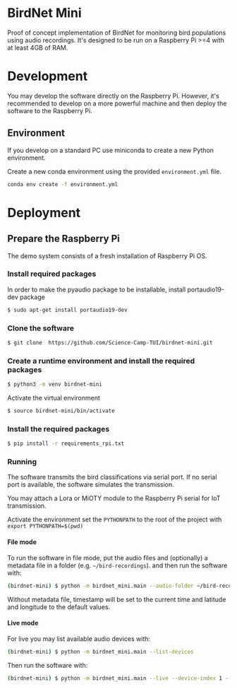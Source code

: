 # BirdNet Mini

Proof of concept implementation of BirdNet for monitoring bird populations using audio recordings. It's designed to be run on a Raspberry Pi >=4 with at least 4GB of RAM.

# Development

You may develop the software directly on the Raspberry Pi. However, it's recommended to develop on a more powerful machine and then deploy the software to the Raspberry Pi.


## Environment
If you develop on a standard PC use miniconda to create a new Python environment.

Create a new conda environment using the provided `environment.yml` file.

```bash
conda env create -f environment.yml
```

# Deployment

## Prepare the Raspberry Pi

The demo system consists of a fresh installation of Raspberry Pi OS.

### Install required packages

In order to make the pyaudio package to be installable, install portaudio19-dev package

```bash
$ sudo apt-get install portaudio19-dev
```

### Clone the software

```bash
$ git clone  https://github.com/Science-Camp-TUI/birdnet-mini.git
```

### Create a runtime environment and install the required packages

```bash
$ python3 -m venv birdnet-mini
```

Activate the virtual environment

```bash
$ source birdnet-mini/bin/activate
```

### Install the required packages

```bash
$ pip install -r requirements_rpi.txt
```

### Running

The software transmits the bird classifications via serial port. If no serial port is available, the software simulates the transmission.

You may attach a Lora or MiOTY module to the Raspberry Pi serial for IoT transmission. 

Activate the environment set the `PYTHONPATH` to the root of the project with `export PYTHONPATH=$(pwd)` 

#### File mode

To run the software in file mode, put the audio files and (optionally) a metadata file in a folder (e.g. `~/bird-recordings`). and then run the software with:

```bash 
(birdnet-mini) $ python -m birdnet_mini.main --audio-folder ~/bird-recordings --metadata-file ~/bird-recordings/SMM11597_Summary.txt --serial-port /dev/ttyACM0
```

Without metadata file, timestamp will be set to the current time and latitude and longitude to the default values.

#### Live mode

For live you may list available audio devices with:

```bash
(birdnet-mini) $ python -m birdnet_mini.main --list-devices
```
Then run the software with:

```bash 
(birdnet-mini) $ python -m birdnet_mini.main --live --device-index 1 --serial-port /dev/ttyACM0
```